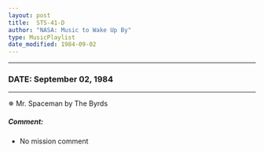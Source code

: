 ```yaml
---
layout: post
title:  STS-41-D
author: "NASA: Music to Wake Up By"
type: MusicPlaylist
date_modified: 1984-09-02
---
```


----
### DATE: September 02, 1984
----
✵ Mr. Spaceman by The Byrds

##### Comment:
* No mission comment
